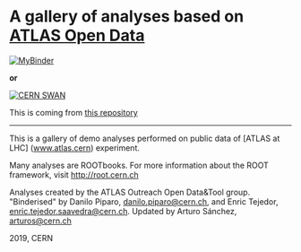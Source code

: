# A gallery of analyses based on [ATLAS Open Data](http://opendata.atlas.cern)
[![MyBinder](https://mybinder.org/badge_logo.svg)](https://mybinder.org/v2/gh/atlas-outreach-data-tools/CERN_Summer_Student_demo_2019/f35228ff485b19cecc3452f20b90ffff4a2d1998)

**or**

[![CERN SWAN](https://swanserver.web.cern.ch/swanserver/images/badge_swan_white_150.png)](http://cern.ch/swanserver/cgi-bin/go?projurl=https://github.com/atlas-outreach-data-tools/CERN_Summer_Student_demo_2019.git)


This is coming from [this repository](https://github.com/atlas-outreach-data-tools/CERN_Summer_Student_demo_2019)

<hr>

This is a gallery of demo analyses performed on public data of [ATLAS at LHC] (www.atlas.cern) experiment.

Many analyses are ROOTbooks. For more information about the ROOT framework, visit http://root.cern.ch

Analyses created by the ATLAS Outreach Open Data&Tool group.
"Binderised" by Danilo Piparo, danilo.piparo@cern.ch, and Enric Tejedor, enric.tejedor.saavedra@cern.ch. Updated by Arturo Sánchez, arturos@cern.ch

2019, CERN
